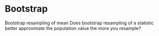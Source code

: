 # Bootstrap
Bootstrap resampling of mean
Does bootstrap resampling of a statistic better approximate the population value the more you resample?
